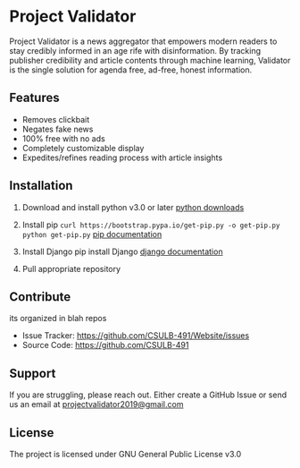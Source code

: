 Project Validator
=================

Project Validator is a news aggregator that empowers modern readers to stay credibly informed in an age rife with disinformation. By tracking publisher credibility and article contents through machine learning, Validator is the single solution for agenda free, ad-free, honest information.


Features
--------

- Removes clickbait 
- Negates fake news
- 100% free with no ads
- Completely customizable display
- Expedites/refines reading process with article insights


Installation
------------
   
 1. Download and install python v3.0 or later
      [python downloads](https://www.python.org/downloads/)

 2. Install pip
     `curl https://bootstrap.pypa.io/get-pip.py -o get-pip.py`
     `python get-pip.py`
     [pip documentation](https://pip.pypa.io/en/stable/installing/)

 3. Install Django
     pip install Django
     [django documentation](https://docs.djangoproject.com/en/2.2/topics/install/)

 4. Pull appropriate repository


Contribute
----------

its organized in blah repos
- Issue Tracker: https://github.com/CSULB-491/Website/issues
- Source Code: https://github.com/CSULB-491

Support
-------

If you are struggling, please reach out.
Either create a GitHub Issue or send us an email at projectvalidator2019@gmail.com

License
-------

The project is licensed under GNU General Public License v3.0
